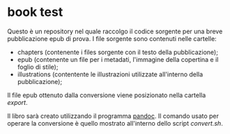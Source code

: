 # book test #

Questo è un repository nel quale raccolgo il codice sorgente per una breve pubblicazione epub di prova. I file sorgente sono contenuti nelle cartelle:

* chapters (contenente i files sorgente con il testo della pubblicazione);
* epub (contenente un file per i metadati, l'immagine della copertina e il foglio di stile);
* illustrations (contentente le illustrazioni utilizzate all'interno della pubblicazione);

Il file epub ottenuto dalla conversione viene posizionato nella cartella _export_. 

Il libro sarà creato utilizzando il programma [pandoc](http://pandoc.org/). Il comando usato per operare la conversione è quello mostrato all'interno dello script _convert.sh_.

